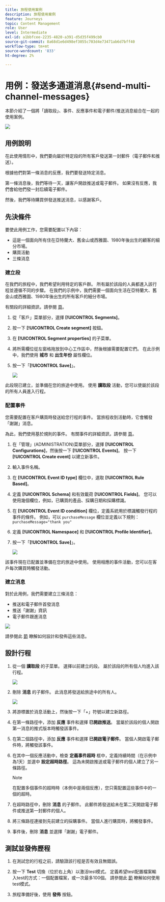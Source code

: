 ```yaml
---
title: 旅程使用案例
description: 旅程使用案例
feature: Journeys
topic: Content Management
role: User
level: Intermediate
exl-id: a1bbfcee-2235-4820-a391-d5d35f499cb0
source-git-commit: 8a68d1e6d498ef3055c703d4e73471ab6d7bff40
workflow-type: tm+mt
source-wordcount: '833'
ht-degree: 2%

---
```


# 用例：發送多通道消息{#send-multi-channel-messages}

本節介紹了一個將「讀取段」、事件、反應事件和電子郵件/推送消息組合在一起的使用案例。

![](assets/jo-uc1.png)

## 用例說明

在此使用情形中，我們要向屬於特定段的所有客戶發送第一封郵件（電子郵件和推送）。

根據他們對第一條消息的反應，我們要發送特定消息。

第一條消息後，我們等待一天，讓客戶開啟推送或電子郵件。 如果沒有反應，我們會給他們發一封后續電子郵件。

然後，我們等待購買併發送推送消息，以感謝客戶。

## 先決條件

要使此用例工作，您需要配置以下內容：

* 這是一個面向所有住在亞特蘭大、舊金山或西雅圖、1980年後出生的顧客的細分市場。
* 購買活動
* 三條消息

### 建立段

在我們的旅程中，我們希望利用特定的客戶群。 所有屬於該段的人員都進入該行程並遵循不同的步驟。 在我們的示例中，我們需要一個面向生活在亞特蘭大、舊金山或西雅圖、1980年後出生的所有客戶的細分市場。

有關段的詳細資訊，請參閱 [頁](../segment/about-segments.md)。

1. 從「客戶」菜單部分，選擇 **[!UICONTROL Segments]**。

1. 按一下 **[!UICONTROL Create segment]** 按鈕。

1. 在 **[!UICONTROL Segment properties]** 的子菜單。

1. 將所需欄位從左窗格拖放到中心工作區中，然後根據需要配置它們。 在此示例中，我們使用 **城市** 和 **出生年份** 屬性欄位。

1. 按一下「**[!UICONTROL Save]**」。

   ![](assets/add-attributes.png)

此段現已建立，並準備在您的旅途中使用。 使用 **讀取段** 活動，您可以使屬於該段的所有人員進入行程。

### 配置事件

您需要配置在客戶購買時發送給您行程的事件。 當旅程收到活動時，它會觸發「謝謝」消息。

為此，我們使用基於規則的事件。 有關事件的詳細資訊，請參閱 [頁](../event/about-events.md)。

1. 在「管理」(ADMINISTRATION)菜單部分，選擇 **[!UICONTROL Configurations]**，然後按一下 **[!UICONTROL Events]**。 按一下 **[!UICONTROL Create event]** 以建立新事件。

1. 輸入事件名稱。

1. 在 **[!UICONTROL Event ID type]** 欄位中，選取 **[!UICONTROL Rule Based]**。

1. 定義 **[!UICONTROL Schema]** 和有效載荷 **[!UICONTROL Fields]**。 您可以使用幾個欄位，例如，已購買的產品、採購日期和採購標識。

1. 在 **[!UICONTROL Event ID condition]** 欄位，定義系統用於標識觸發行程的事件的條件。 例如，可以 `purchaseMessage` 欄位並定義以下規則： `purchaseMessage="thank you"`

1. 定義 **[!UICONTROL Namespace]** 和 **[!UICONTROL Profile Identifier]**。

1. 按一下「**[!UICONTROL Save]**」。

   ![](assets/jo-uc2.png)

該事件現在已配置並準備在您的旅途中使用。 使用相應的事件活動，您可以在客戶每次購買時觸發活動。

### 建立消息

對於此用例，我們需要建立三條消息：

* 推送和電子郵件首發消息
* 推送「謝謝」資訊
* 電子郵件跟進消息

![](assets/jo-uc3.png)

請參閱此 [節](../segment/about-segments.md) 瞭解如何設計和發佈這些消息。

## 設計行程

1. 從一個 **讀取段** 的子菜單。 選擇以前建立的段。 屬於該段的所有個人均進入該行程。

   ![](assets/jo-uc4.png)

1. 刪除 **消息** 的子郵件。 此消息將發送給旅途中的所有人。

   ![](assets/jo-uc5.png)

1. 將游標置於消息活動上，然後按一下「+」符號以建立新路徑。

1. 在第一條路徑中，添加 **反應** 事件和選擇 **已開啟推送**。 當屬於該段的個人開啟第一消息的推式版本時觸發該事件。

1. 在第二個路徑中，添加 **反應** 事件和選擇 **已開啟電子郵件**。 當個人開啟電子郵件時，將觸發該事件。

1. 在其中一個反應活動中，檢查 **定義事件超時** 框中，定義持續時間（在示例中為1天）並選中 **設定超時路徑**。 這為未開啟推送或電子郵件的個人建立了另一條路徑。

   >[!NOTE]
   >
   >在配置多個事件的超時時（本例中是兩個反應），您只需配置這些事件中的一個的超時。

1. 在超時路徑中，刪除 **消息** 的子郵件。 此郵件將發送給未在第二天開啟電子郵件或推送第一封郵件的個人。

1. 將三條路徑連接到先前建立的採購事件。 當個人進行購買時，將觸發事件。

1. 事件後，刪除 **消息** 並選擇「謝謝」電子郵件。

## 測試並發佈歷程

1. 在測試您的行程之前，請驗證該行程是否有效且無錯誤。

1. 按一下 **Test** 切換（位於右上角）以激活test模式。 定義希望test配置檔案輸入test的方式：一個配置檔案，或一次最多100個。 請參閱此 [節](testing-the-journey.md) 瞭解如何使用test模式。

1. 旅程準備好後，使用 **發佈** 按鈕。

